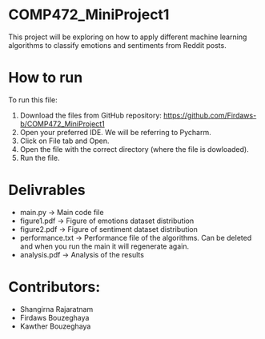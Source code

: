 # COMP472_MiniProject1

This project will be exploring on how to apply different machine learning algorithms to classify emotions and sentiments from Reddit posts.

# How to run
To run this file:

1. Download the files from GitHub repository: https://github.com/Firdaws-b/COMP472_MiniProject1 
2. Open your preferred IDE. We will be referring to Pycharm.
3. Click on File tab and Open.
4. Open the file with the correct directory (where the file is dowloaded).
5. Run the file.

# Delivrables
- main.py -> Main code file
- figure1.pdf -> Figure of emotions dataset distribution
- figure2.pdf -> Figure of sentiment dataset distribution
- performance.txt -> Performance file of the algorithms. Can be deleted and when you run the main it will regenerate again.
- analysis.pdf -> Analysis of the results

# Contributors: 
- Shangirna Rajaratnam
- Firdaws Bouzeghaya 
- Kawther Bouzeghaya
